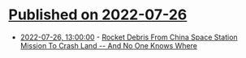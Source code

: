 # [Published on 2022-07-26](index.md)

* [2022-07-26, 13:00:00](https://science.slashdot.org/story/22/07/26/0034226/rocket-debris-from-china-space-station-mission-to-crash-land----and-no-one-knows-where?utm_source=rss1.0mainlinkanon&utm_medium=feed) - [Rocket Debris From China Space Station Mission To Crash Land -- And No One Knows Where](https://science.slashdot.org/story/22/07/26/0034226/rocket-debris-from-china-space-station-mission-to-crash-land----and-no-one-knows-where?utm_source=rss1.0mainlinkanon&utm_medium=feed)
